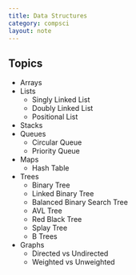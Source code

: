 ```yaml
---
title: Data Structures
category: compsci
layout: note
---
```

## Topics
 * Arrays
 * Lists
   * Singly Linked List
   * Doubly Linked List
   * Positional List
 * Stacks
 * Queues
   * Circular Queue
   * Priority Queue
 * Maps
   * Hash Table
 * Trees
   * Binary Tree
   * Linked Binary Tree
   * Balanced Binary Search Tree
   * AVL Tree
   * Red Black Tree
   * Splay Tree
   * B Trees
 * Graphs
   * Directed vs Undirected
   * Weighted vs Unweighted
